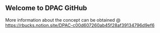 ## Welcome to DPAC GitHub

More information about the concept can be obtained @ https://rbucks.notion.site/DPAC-c00d607260ab45f28af39134796d9ef6

